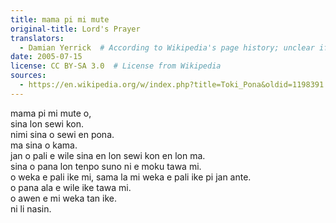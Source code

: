 ```yaml
---
title: mama pi mi mute
original-title: Lord's Prayer
translators:
  - Damian Yerrick  # According to Wikipedia's page history; unclear if this is the actual translator
date: 2005-07-15
license: CC BY-SA 3.0  # License from Wikipedia
sources:
  - https://en.wikipedia.org/w/index.php?title=Toki_Pona&oldid=1198391
---
```


mama pi mi mute o,  \
sina lon sewi kon.  \
nimi sina o sewi en pona.  \
ma sina o kama.  \
jan o pali e wile sina en lon sewi kon en lon ma.  \
sina o pana lon tenpo suno ni e moku tawa mi.  \
o weka e pali ike mi, sama la mi weka e pali ike pi jan ante.  \
o pana ala e wile ike tawa mi.  \
o awen e mi weka tan ike.  \
ni li nasin.
